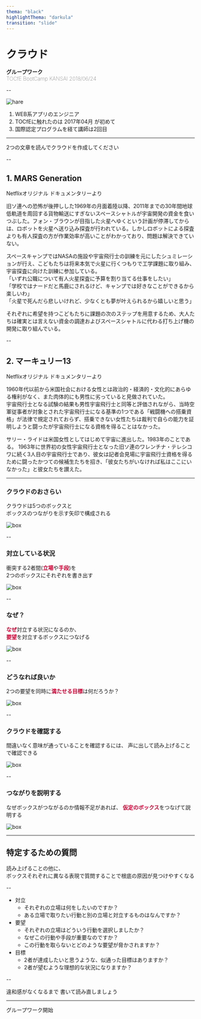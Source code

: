```yaml
---
thema: "black"
highlightThema: "darkula"
transition: "slide"
---
```


<!-- .slide: data-background-image="img/front_page.jpg" -->

# クラウド

<span style="font-weight: 600;">グループワーク</span>  
<span style="font-weight: 20;">TOCfE BootCamp KANSAI 2018/06/24</span>

--

![hare](img/icon_20171009.jpg) <!-- .element height="10%" width="10%" align="left" -->

  1. WEB系アプリのエンジニア
  2. TOCfEに触れたのは 2017年04月 が初めて
  3. 国際認定プログラムを経て講師は2回目

---

2つの文章を読んでクラウドを作成してください

--

<!-- .slide: style="text-align: left; font-size: 60%;" -->

## 1. MARS Generation

Netflixオリジナル ドキュメンタリーより

旧ソ連への恐怖が後押しした1969年の月面着陸以降、2011年までの30年間地球低軌道を周回する貨物輸送にすぎないスペースシャトルが宇宙開発の資金を食いつぶした。フォン・ブラウンが目指した火星へゆくという計画が停滞してからは、ロボットを火星へ送り込み探査が行われている。しかしロボットによる探査よりも有人探査の方が作業効率が高いことがわかっており、問題は解決できていない。

スペースキャンプではNASAの施設や宇宙飛行士の訓練を元にしたシュミレーションが行え、こどもたちは将来本気で火星に行くつもりで工学課題に取り組み、宇宙探査に向けた訓練に参加している。  
「いずれ公職について有人火星探査に予算を割り当てる仕事をしたい」  
「学校ではナードだと馬鹿にされるけど、キャンプでは好きなことができるから楽しいわ」  
「火星で死んだら悲しいけれど、少なくとも夢が叶えられるから嬉しいと思う」

それぞれに希望を持つこどもたちに課題の次のステップを用意するため、大人たちは確実とは言えない資金の調達およびスペースシャトルに代わる打ち上げ機の開発に取り組んでいる。


--

<!-- .slide: style="text-align: left; font-size: 60%;" -->

## 2. マーキュリー13

Netflixオリジナル ドキュメンタリーより

1960年代以前から米国社会における女性とは政治的・経済的・文化的にあらゆる権利がなく、また肉体的にも男性に劣っていると見做されていた。  
宇宙飛行士となる試験の結果も男性宇宙飛行士と同等と評価されながら、当時空軍従事者が対象とされた宇宙飛行士になる基準の1つである「戦闘機への搭乗資格」が法律で規定されておらず、搭乗できない女性たちは裁判で自らの能力を証明しようと闘ったが宇宙飛行士になる資格を得ることはなかった。

サリー・ライドは米国女性としてはじめて宇宙に進出した。1983年のことである。
1963年に世界初の女性宇宙飛行士となった旧ソ連のワレンチナ・テレシコワに続く3人目の宇宙飛行士であり、彼女は記者会見場に宇宙飛行士資格を得るために闘ったかつての候補生たちを招き、「彼女たちがいなければ私はここにいなかった」と彼女たちを讃えた。

---

### クラウドのおさらい

クラウドは5つのボックスと  
ボックスのつながりを示す矢印で構成される

![box](img/blank_box.jpg) <!-- .element height="80%" width="80%" -->

--

### 対立している状況

衝突する2者間(<span style="color: #c03; font-weight: 900;">立場</span>や<span style="color: #c03; font-weight: 900;">手段</span>)を  
2つのボックスにそれぞれを書き出す

![box](img/hightlight_right.jpg) <!-- .element height="80%" width="80%" -->

--

### なぜ？

<span style="color: #c03; font-weight: 900;">なぜ</span>対立する状況になるのか、  
<span style="color: #c03; font-weight: 900;">要望</span>を対立するボックスにつなげる

![box](img/hightlight_center.jpg) <!-- .element height="80%" width="80%" -->

--

### どうなれば良いか

2つの要望を同時に<span style="color: #c03; font-weight: 900;">満たせる目標</span>は何だろうか？

![box](img/hightlight_left.jpg) <!-- .element height="80%" width="80%" -->

--

### クラウドを確認する

間違いなく意味が通っていることを確認するには、
声に出して読み上げることで確認できる

![box](img/finish.jpg) <!-- .element height="70%" width="70%" -->

--

### つながりを説明する

なぜボックスがつながるのか情報不足があれば、
<span  style="color: #c03; font-weight: 900;">仮定のボックス</span>をつなげて説明する

![box](img/plus.jpg) <!-- .element height="80%" width="80%" -->

---


## 特定するための質問

読み上げることの他に、  
ボックスそれぞれに異なる表現で質問することで根底の原因が見つけやすくなる

--

<!-- .slide: style="font-size: 90%;" -->

- 対立
  + それぞれの立場は何をしたいのですか？  <!-- .element: class="fragment" -->
  + ある立場で取りたい行動と別の立場と対立するものはなんですか？  <!-- .element: class="fragment" -->
- 要望
  + それぞれの立場はどういう行動を選択しましたか？  <!-- .element: class="fragment" -->
  + なぜこの行動や手段が重要なのですか？  <!-- .element: class="fragment" -->
  + この行動を取らないとどのような要望が脅かされますか？  <!-- .element: class="fragment" -->
- 目標
  + 2者が達成したいと思うような、似通った目標はありますか？  <!-- .element: class="fragment" -->
  + 2者が望むような理想的な状況になりますか？  <!-- .element: class="fragment" -->

--

違和感がなくなるまで
書いて読み直しましょう

---

グループワーク開始